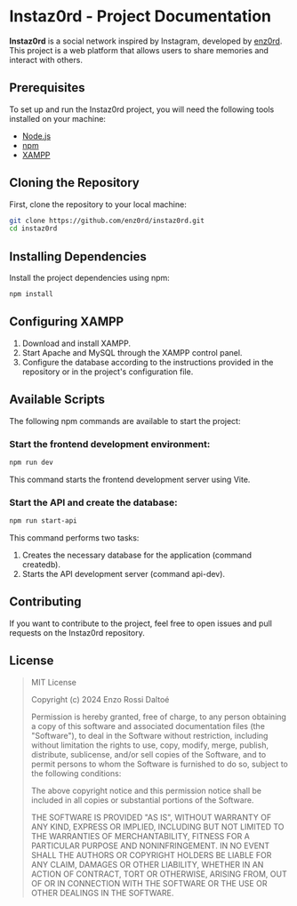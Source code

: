 # Instaz0rd - Project Documentation

**Instaz0rd** is a social network inspired by Instagram, developed by [enz0rd](https://github.com/enz0rd/instaz0rd). This project is a web platform that allows users to share memories and interact with others.

## Prerequisites

To set up and run the Instaz0rd project, you will need the following tools installed on your machine:

- [Node.js](https://nodejs.org/)
- [npm](https://www.npmjs.com/)
- [XAMPP](https://www.apachefriends.org/index.html)

## Cloning the Repository

First, clone the repository to your local machine:

```bash
git clone https://github.com/enz0rd/instaz0rd.git
cd instaz0rd
```

## Installing Dependencies

Install the project dependencies using npm:

```bash
npm install
```

## Configuring XAMPP

1. Download and install XAMPP.
2. Start Apache and MySQL through the XAMPP control panel.
3. Configure the database according to the instructions provided in the repository or in the project's configuration file.

## Available Scripts

The following npm commands are available to start the project:

### Start the frontend development environment:

```bash
npm run dev
```

This command starts the frontend development server using Vite.

### Start the API and create the database:

```bash
npm run start-api
```

This command performs two tasks:

1. Creates the necessary database for the application (command createdb).
2. Starts the API development server (command api-dev).

## Contributing

If you want to contribute to the project, feel free to open issues and pull requests on the Instaz0rd repository.

## License

> MIT License
>
> Copyright (c) 2024 Enzo Rossi Daltoé
>
> Permission is hereby granted, free of charge, to any person obtaining a copy
> of this software and associated documentation files (the "Software"), to deal
> in the Software without restriction, including without limitation the rights
> to use, copy, modify, merge, publish, distribute, sublicense, and/or sell
> copies of the Software, and to permit persons to whom the Software is
> furnished to do so, subject to the following conditions:
>
> The above copyright notice and this permission notice shall be included in all
> copies or substantial portions of the Software.
>
> THE SOFTWARE IS PROVIDED "AS IS", WITHOUT WARRANTY OF ANY KIND, EXPRESS OR
> IMPLIED, INCLUDING BUT NOT LIMITED TO THE WARRANTIES OF MERCHANTABILITY,
> FITNESS FOR A PARTICULAR PURPOSE AND NONINFRINGEMENT. IN NO EVENT SHALL THE
> AUTHORS OR COPYRIGHT HOLDERS BE LIABLE FOR ANY CLAIM, DAMAGES OR OTHER
> LIABILITY, WHETHER IN AN ACTION OF CONTRACT, TORT OR OTHERWISE, ARISING FROM,
> OUT OF OR IN CONNECTION WITH THE SOFTWARE OR THE USE OR OTHER DEALINGS IN THE
> SOFTWARE.
